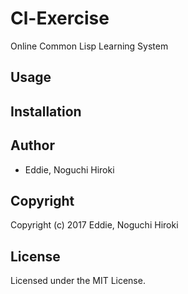 # Cl-Exercise

Online Common Lisp Learning System

## Usage

## Installation

## Author

* Eddie, Noguchi Hiroki

## Copyright

Copyright (c) 2017 Eddie, Noguchi Hiroki

## License

Licensed under the MIT License.
